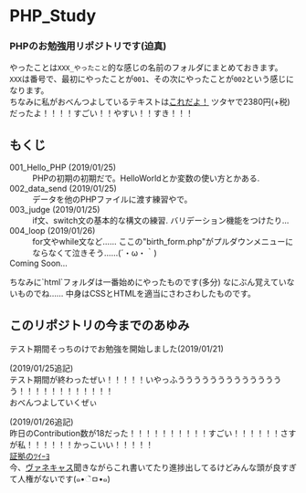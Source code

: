 # PHP_Study
### PHPのお勉強用リポジトリです(迫真)  
やったことは`XXX_やったこと`的な感じの名前のフォルダにまとめておきます。  
`XXX`は番号で、最初にやったことが`001`、その次にやったことが`002`という感じになります。  
ちなみに私がおべんつよしているテキストは[これだよ！](https://www.amazon.co.jp/PHP%E3%81%97%E3%81%A3%E3%81%8B%E3%82%8A%E5%85%A5%E9%96%80%E6%95%99%E5%AE%A4-%E4%BD%BF%E3%81%88%E3%82%8B%E5%8A%9B%E3%81%8C%E8%BA%AB%E3%81%AB%E3%81%A4%E3%81%8F%E3%80%81%E4%BB%95%E7%B5%84%E3%81%BF%E3%81%8B%E3%82%89%E3%82%8F%E3%81%8B%E3%82%8B%E3%80%82-%E5%B0%8F%E5%8E%9F-%E9%9A%86%E7%BE%A9/dp/4798153370/ref=tmm_pap_swatch_0?_encoding=UTF8&qid=&sr= "てきすと！！！") ツタヤで2380円(+税)だったよ！！！！すごい！！やすい！！すき！！！
## もくじ
<dl>
  <dt>001_Hello_PHP (2019/01/25)</dt>
  <dd>PHPの初期の初期だで。HelloWorldとか変数の使い方とかある.</dd>
  <dt>002_data_send (2019/01/25)</dt>
  <dd>データを他のPHPファイルに渡す練習やで。</dd>
  <dt>003_judge (2019/01/25)</dt>
  <dd>if文、switch文の基本的な構文の練習. バリデーション機能をつけたり…</dd>
  <dt>004_loop (2019/01/26)</dt>
  <dd>for文やwhile文など…… ここの"birth_form.php"がプルダウンメニューにならなくて泣きそう……(´・ω・｀)</dd>
  
  <dt>Coming Soon…</dt>
</dl>  
ちなみに`html`フォルダは一番始めにやったものです(多分)  
なにぶん覚えていないものでね…… 中身はCSSとHTMLを適当にさわさわしたものです。





## このリポジトリの今までのあゆみ
テスト期間そっちのけでお勉強を開始しました(2019/01/21)

(2019/01/25追記)  
テスト期間が終わったぜい！！！！！いやっふうううううううううううううう！！！！！！！！！！！！  
おべんつよしていくぜぃ

(2019/01/26追記)  
昨日のContribution数が18だった！！！！！！！！！！すごい！！！！！！さすが私！！！！！！かっこいい！！！！！  
[証拠のﾂｲｰﾖ](https://twitter.com/Tech_Kazu/status/1088814372460339202 "ひれふせ！！！")  
今、[ヴァネキャス](https://twitcasting.tv/vane11ope "つよいひとの巣窟")聞きながらこれ書いてたり進捗出してるけどみんな頭が良すぎて人権がないです(๑•ૅㅁ•๑)
